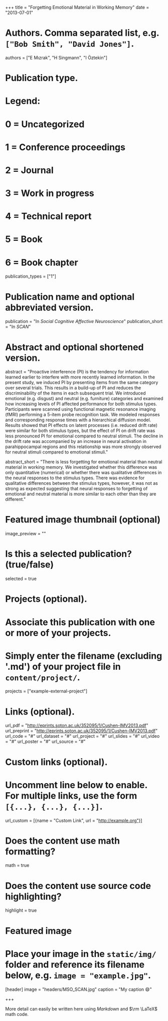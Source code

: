 +++
title = "Forgetting Emotional Material in Working Memory"
date = "2013-07-01"

# Authors. Comma separated list, e.g. `["Bob Smith", "David Jones"]`.
authors = ["E Mızrak", "H Singmann", "I Öztekin"]

# Publication type.
# Legend:
# 0 = Uncategorized
# 1 = Conference proceedings
# 2 = Journal
# 3 = Work in progress
# 4 = Technical report
# 5 = Book
# 6 = Book chapter
publication_types = ["1"]

# Publication name and optional abbreviated version.
publication = "In *Social Cognitive Affective Neuroscience*"
publication_short = "In *SCAN*"

# Abstract and optional shortened version.
abstract = "Proactive interference (PI) is the tendency for information learned earlier to interfere with more recently learned information. In the present study, we induced PI by presenting items from the same category over several trials. This results in a build-up of PI and reduces the discriminability of the items in each subsequent trial. We introduced emotional (e.g. disgust) and neutral (e.g. furniture) categories and examined how increasing levels of PI affected performance for both stimulus types. Participants were scanned using functional magnetic resonance imaging (fMRI) performing a 5-item probe recognition task. We modeled responses and corresponding response times with a hierarchical diffusion model. Results showed that PI effects on latent processes (i.e. reduced drift rate) were similar for both stimulus types, but the effect of PI on drift rate was less pronounced PI for emotional compared to neutral stimuli. The decline in the drift rate was accompanied by an increase in neural activation in parahippocampal regions and this relationship was more strongly observed for neutral stimuli compared to emotional stimuli."

abstract_short = "There is less forgetting for emotional material than neutral material in working memory. We investigated whether this difference was only quantitative (numerical) or whether there was qualitative differences in the neural responses to the stimulus types. There was evidence for qualitative differences between the stimulus types, however, it was not as strong as expected suggesting that neural responses to forgetting of emotional and neutral material is more similar to each other than they are different."

# Featured image thumbnail (optional)
image_preview = ""

# Is this a selected publication? (true/false)
selected = true

# Projects (optional).
#   Associate this publication with one or more of your projects.
#   Simply enter the filename (excluding '.md') of your project file in `content/project/`.
projects = ["example-external-project"]

# Links (optional).
url_pdf = "http://eprints.soton.ac.uk/352095/1/Cushen-IMV2013.pdf"
url_preprint = "http://eprints.soton.ac.uk/352095/1/Cushen-IMV2013.pdf"
url_code = "#"
url_dataset = "#"
url_project = "#"
url_slides = "#"
url_video = "#"
url_poster = "#"
url_source = "#"

# Custom links (optional).
#   Uncomment line below to enable. For multiple links, use the form `[{...}, {...}, {...}]`.
url_custom = [{name = "Custom Link", url = "http://example.org"}]

# Does the content use math formatting?
math = true

# Does the content use source code highlighting?
highlight = true

# Featured image
# Place your image in the `static/img/` folder and reference its filename below, e.g. `image = "example.jpg"`.
[header]
image = "headers/MSO_SCAN.jpg"
caption = "My caption :smile:"

+++

More detail can easily be written here using *Markdown* and $\rm \LaTeX$ math code.
